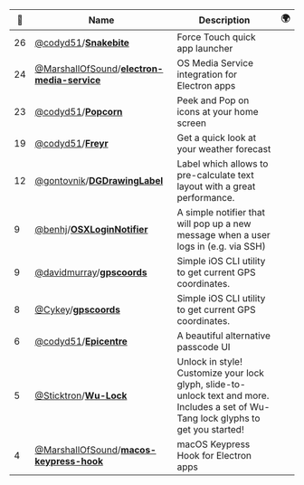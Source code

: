 |:star2: | Name | Description | 🌍|
|---|---|---|---|
|26|[@codyd51](https://github.com/codyd51)/[**Snakebite**](https://github.com/codyd51/Snakebite)|Force Touch quick app launcher||
|24|[@MarshallOfSound](https://github.com/MarshallOfSound)/[**electron-media-service**](https://github.com/MarshallOfSound/electron-media-service)|OS Media Service integration for Electron apps||
|23|[@codyd51](https://github.com/codyd51)/[**Popcorn**](https://github.com/codyd51/Popcorn)|Peek and Pop on icons at your home screen||
|19|[@codyd51](https://github.com/codyd51)/[**Freyr**](https://github.com/codyd51/Freyr)|Get a quick look at your weather forecast||
|12|[@gontovnik](https://github.com/gontovnik)/[**DGDrawingLabel**](https://github.com/gontovnik/DGDrawingLabel)|Label which allows to pre-calculate text layout with a great performance.||
|9|[@benhj](https://github.com/benhj)/[**OSXLoginNotifier**](https://github.com/benhj/OSXLoginNotifier)|A simple notifier that will pop up a new message when a user logs in (e.g. via SSH)||
|9|[@davidmurray](https://github.com/davidmurray)/[**gpscoords**](https://github.com/davidmurray/gpscoords)|Simple iOS CLI utility to get current GPS coordinates.||
|8|[@Cykey](https://github.com/Cykey)/[**gpscoords**](https://github.com/Cykey/gpscoords)|Simple iOS CLI utility to get current GPS coordinates.||
|6|[@codyd51](https://github.com/codyd51)/[**Epicentre**](https://github.com/codyd51/Epicentre)|A beautiful alternative passcode UI||
|5|[@Sticktron](https://github.com/Sticktron)/[**Wu-Lock**](https://github.com/Sticktron/Wu-Lock)|Unlock in style! Customize your lock glyph, slide-to-unlock text and more. Includes a set of Wu-Tang lock glyphs to get you started!||
|4|[@MarshallOfSound](https://github.com/MarshallOfSound)/[**macos-keypress-hook**](https://github.com/MarshallOfSound/macos-keypress-hook)|macOS Keypress Hook for Electron apps||

